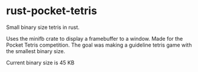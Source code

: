 # rust-pocket-tetris
Small binary size tetris in rust.

Uses the minifb crate to display a framebuffer to a window.
Made for the Pocket Tetris competition.
The goal was making a guideline tetris game with the smallest binary size.

Current binary size is 45 KB
